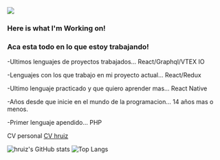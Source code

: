 <img src='https://hruiz.com/img/logo-hruiz.png' />

### Here is what I'm Working on!
### Aca esta todo en lo que estoy trabajando!

-Ultimos lenguajes de proyectos trabajados... React/Graphql/VTEX IO

-Lenguajes con los que trabajo en mi proyecto actual... React/Redux

-Ultimo lenguaje practicado y que quiero aprender mas... React Native

-Años desde que inicie en el mundo de la programacion... 14 años mas o menos.

-Primer lenguaje apendido... PHP


CV personal [CV hruiz](https://cv.hruiz.com)

![hruiz's GitHub stats](https://github-readme-stats.vercel.app/api?username=hruiz13) ![Top Langs](https://github-readme-stats.vercel.app/api/top-langs/?username=hruiz13&layout=compact)

